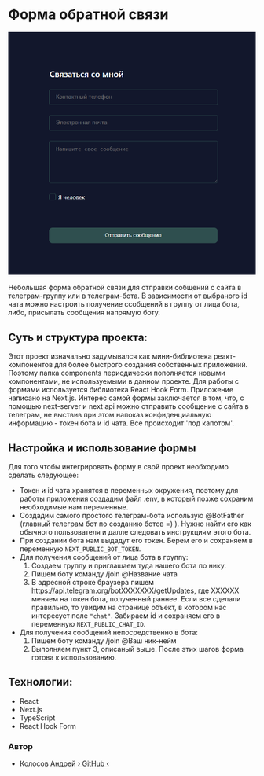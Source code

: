 # Форма обратной связи
![preview](readmeStatic/readme-cover.png)

Небольшая форма обратной связи для отправки собщений с сайта в телеграм-группу или в телеграм-бота.
В зависимости от выбраного id чата можно настроить получение ссобщений в группу от лица бота, либо, присылать сообщения напрямую боту.

## Суть и структура проекта:
Этот проект изначально задумывался как мини-библиотека реакт-компонентов для более быстрого создания собственных приложений. Поэтому папка components периодически пополняется новыми компонентами, не используемыми в данном проекте. 
Для работы с формами используется библиотека React Hook Form. 
Приложение написано на Next.js.
Интерес самой формы заключается в том, что, с помощью next-server и next api можно отправить сообщение с сайта в телеграм, не выствив при этом напоказ конфиденциальную информацию - токен бота и id чата. Все происходит 'под капотом'.

## Настройка и использование формы
Для того чтобы интегрировать форму в свой проект необходимо сделать следующее:
  - Токен и id чата хранятся в переменных окружения, поэтому для работы приложения создадим файл .env,
  в который позже сохраним необходимые нам переменные. 
  - Создадим самого простого телеграм-бота использую @BotFather (главный телеграм бот по созданию ботов =) ). Нужно найти его как обычного пользователя и далле следовать инструкциям этого бота. 
  - При создании бота нам выдадут его токен. Берем его и сохраняем в переменную <code>NEXT_PUBLIC_BOT_TOKEN</code>.
  - Для получения сообщений от лица бота в группу:
    1. Создаем группу и приглашаем туда нашего бота по нику.
    2. Пишем боту команду /join @Название чата
    3. В адресной строке браузера пишем https://api.telegram.org/botХХХХХХХ/getUpdates,
      где ХХХХХХ меняем на токен бота, полученный раннее. Если все сделали правильно, то увидим на странице объект, в котором нас интересует поле <code>"chat"</code>. Забираем id и сохраняем его в переменную <code>NEXT_PUBLIC_CHAT_ID</code>.
  - Для получения сообщений непосредственно в бота:
    1. Пишем боту команду /join @Ваш ник-нейм
    2. Выполняем пункт 3, описаный выше.
  После этих шагов форма готова к использованию.


## Технологии:

* React
* Next.js
* TypeScript
* React Hook Form

### Автор
* Колосов Андрей [&rsaquo; GitHub &lsaquo;](https://github.com/AndreiKolosov)
